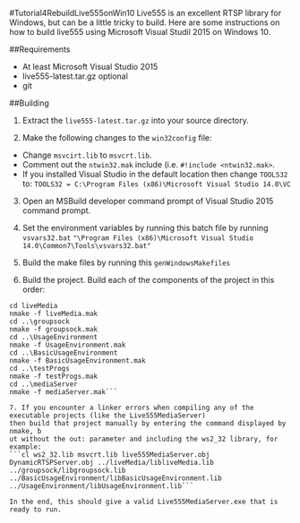 #Tutorial4RebuildLive555onWin10
Live555 is an excellent RTSP library for Windows, but can be a little tricky to build.
Here are some instructions on how to build live555 using Microsoft Visual Studil 2015 on Windows 10.

##Requirements
 - At least Microsoft Visual Studio 2015
 - live555-latest.tar.gz
 optional
 - git

##Building
1. Extract the `live555-latest.tar.gz` into your source directory.

2. Make the following changes to the `win32config` file:
 - Change `msvcirt.lib` to `msvcrt.lib`.
 - Comment out the `ntwin32.mak` include (i.e. `#!include <ntwin32.mak>`.
 - If you installed Visual Studio in the default location then change 
 `TOOLS32` to: `TOOLS32 = C:\Program Files (x86)\Microsoft Visual Studio 14.0\VC`

3. Open an MSBuild developer command prompt of Visual Studio 2015 command prompt. 

4. Set the environment variables by running this batch file by running `vsvars32.bat`
```"\Program Files (x86)\Microsoft Visual Studio 14.0\Common7\Tools\vsvars32.bat"```

5. Build the make files by running this
```genWindowsMakefiles```

6. Build the project.
Build each of the components of the project in this order:
```
cd liveMedia
nmake -f liveMedia.mak
cd ..\groupsock
nmake -f groupsock.mak
cd ..\UsageEnvironment
nmake -f UsageEnvironment.mak
cd ..\BasicUsageEnvironment
nmake -f BasicUsageEnvironment.mak
cd ..\testProgs
nmake -f testProgs.mak
cd ..\mediaServer
nmake -f mediaServer.mak```

7. If you encounter a linker errors when compiling any of the executable projects (like the Live555MediaServer) 
then build that project manually by entering the command displayed by nmake, b
ut without the out: parameter and including the ws2_32 library, for example:
```cl ws2_32.lib msvcrt.lib live555MediaServer.obj DynamicRTSPServer.obj ../liveMedia/libliveMedia.lib ../groupsock/libgroupsock.lib  ../BasicUsageEnvironment/libBasicUsageEnvironment.lib ../UsageEnvironment/libUsageEnvironment.lib```

In the end, this should give a valid Live555MediaServer.exe that is ready to run.
